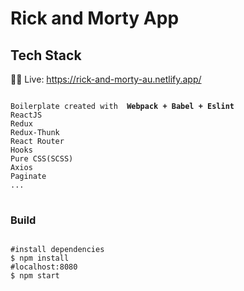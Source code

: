 # Rick and Morty App 
## Tech Stack

👩‍💻 Live: https://rick-and-morty-au.netlify.app/
<pre>
<code>
Boilerplate created with <b> Webpack + Babel + Eslint </b>
ReactJS
Redux
Redux-Thunk
React Router
Hooks
Pure CSS(SCSS)
Axios
Paginate
...
</code>
</pre>


### Build
<pre>
<code>
#install dependencies
$ npm install
#localhost:8080
$ npm start
</code>
</pre>


